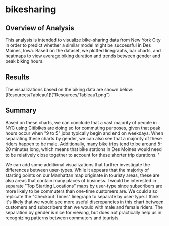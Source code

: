 # bikesharing

## Overview of Analysis
This analysis is intended to visualize bike-sharing data from New York City in order to predict whether a similar model might be successful in Des Moines, Iowa. Based on the dataset, we plotted linegraphs, bar charts, and heatmaps to view average biking duration and trends between gender and peak biking hours. 

## Results
The visualizations based on the biking data are shown below:
[Resources/Tableau1]!("Resources/Tableau1.png")

## Summary
Based on these charts, we can conclude that a vast majority of people in NYC using Citibikes are doing so for commuting purposes, given that peak hours occur when "9 to 5" jobs typically begin and end on weekdays. When separating these charts by gender, we can also see that a majority of these riders happen to be male. Additionally, many bike trips tend to be around 5-20 minutes long, which means that bike stations in Des Moines would need to be relatively close together to account for these shorter trip durations. '

We can add some additional visualizations that further investigate the differences between user-types. While it appears that the majority of starting points on our Manhattan map originate in touristy areas, these are also areas that contain many places of business. I would be interested in separate "Top Starting Locations" maps by user-type since subscribers are more likely to be commuters than one-time customers are. We could also replicate the "Checkout Times" linegraph to separate by user-type. I think it's likely that we would see more useful discrepancies in this chart between customers and subscribers than we would with male and female riders. The separation by gender is nice for viewing, but does not practically help us in recognizing patterns between commuters and tourists. 
